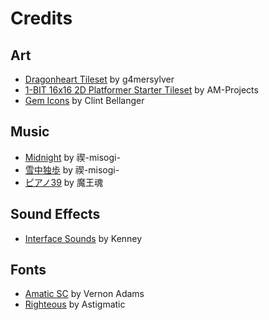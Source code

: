 # Credits

## Art

- [Dragonheart Tileset](https://opengameart.org/content/dungeon-tileset-rougelike-16x16) by g4mersylver
- [1-BIT 16x16 2D Platformer Starter Tileset](https://am-projects.itch.io/1-bit-16x16-2d-platformer-starter-tileset) by AM-Projects
- [Gem Icons](https://opengameart.org/content/gem-icons) by Clint Bellanger

## Music

- [Midnight](https://youtu.be/ifjR8kMxU3k) by 禊-misogi-
- [雪中独歩](https://youtu.be/2b_nkj1PBe0) by 禊-misogi-
- [ピアノ39](https://maou.audio/bgm_piano39/) by 魔王魂

## Sound Effects

- [Interface Sounds](https://opengameart.org/content/interface-sounds) by Kenney

## Fonts

- [Amatic SC](https://fonts.google.com/specimen/Amatic+SC/) by Vernon Adams
- [Righteous](https://fonts.google.com/specimen/Righteous/) by Astigmatic
